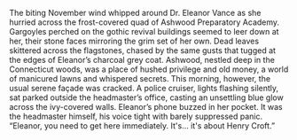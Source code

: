 The biting November wind whipped around Dr. Eleanor Vance as she hurried across the frost-covered quad of Ashwood Preparatory Academy.  Gargoyles perched on the gothic revival buildings seemed to leer down at her, their stone faces mirroring the grim set of her own. Dead leaves skittered across the flagstones, chased by the same gusts that tugged at the edges of Eleanor’s charcoal grey coat. Ashwood, nestled deep in the Connecticut woods, was a place of hushed privilege and old money, a world of manicured lawns and whispered secrets.  This morning, however, the usual serene façade was cracked. A police cruiser, lights flashing silently, sat parked outside the headmaster’s office, casting an unsettling blue glow across the ivy-covered walls.  Eleanor’s phone buzzed in her pocket.  It was the headmaster himself, his voice tight with barely suppressed panic.  “Eleanor, you need to get here immediately. It's… it's about Henry Croft.”

